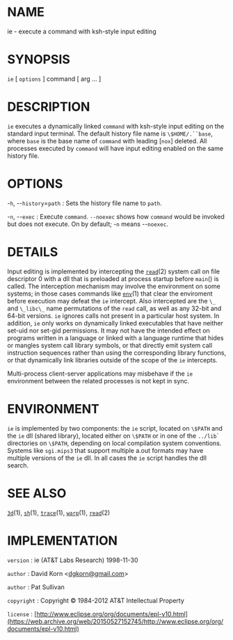 # NAME

ie - execute a command with ksh-style input editing

# SYNOPSIS

`ie` \[ `options` \] command \[ arg ... \]

# DESCRIPTION

`ie` executes a dynamically linked `command` with ksh-style input
editing on the standard input terminal. The default history file name is
`\$HOME/.``base`, where `base` is the base name of `command` with
leading \[`nox`\] deleted. All processes executed by `command` will
have input editing enabled on the same history file.

# OPTIONS

-`h`, --`history`=`path`
:   Sets the history file name to `path`.

-`n`, --`exec`
:   Execute `command`. `--noexec` shows how `command` would be invoked
    but does not execute. On by default; -`n` means --`noexec`.

# DETAILS

Input editing is implemented by intercepting the
[`read`](/web/20150527152745/http://www2.research.att.com/~astopen/man/man2/read.html)(2)
system call on file descriptor 0 with a dll that is preloaded at process
startup before `main`() is called. The interception mechanism may
involve the environment on some systems; in those cases commands like
[`env`](/web/20150527152745/http://www2.research.att.com/~astopen/man/man1/env.html)(1)
that clear the enviroment before execution may defeat the `ie`
intercept.
Also intercepted are the `\_` and `\_libc\_` name permutations of
the `read` call, as well as any 32-bit and 64-bit versions. `ie`
ignores calls not present in a particular host system. In addition,
`ie` only works on dynamically linked executables that have neither
set-uid nor set-gid permissions. It may not have the intended effect on
programs written in a language or linked with a language runtime that
hides or mangles system call library symbols, or that directly emit
system call instruction sequences rather than using the corresponding
library functions, or that dynamically link libraries outside of the
scope of the `ie` intercepts.

Multi-process client-server applications may misbehave if the `ie`
environment between the related processes is not kept in sync.

# ENVIRONMENT

`ie` is implemented by two components: the `ie` script, located on
`\$PATH` and the `ie` dll (shared library), located either on
`\$PATH` or in one of the `../lib`\` directories on `\$PATH`,
depending on local compilation system conventions. Systems like
`sgi.mips3` that support multiple a.out formats may have multiple
versions of the `ie` dll. In all cases the `ie` script handles the
dll search.

# SEE ALSO

[`3d`](/web/20150527152745/http://www2.research.att.com/~astopen/man/man1/3d.html)(1),
[`sh`](/web/20150527152745/http://www2.research.att.com/~astopen/man/man1/sh.html)(1),
[`trace`](/web/20150527152745/http://www2.research.att.com/~astopen/man/man1/trace.html)(1),
[`warp`](/web/20150527152745/http://www2.research.att.com/~astopen/man/man1/warp.html)(1),
[`read`](/web/20150527152745/http://www2.research.att.com/~astopen/man/man2/read.html)(2)

# IMPLEMENTATION

`version`
:   ie (AT&T Labs Research) 1998-11-30

`author`
:   David Korn
    &lt;[dgkorn@gmail.com](https://web.archive.org/web/20150527152745/mailto:dgkorn@gmail.com)&gt;

`author`
:   Pat Sullivan

`copyright`
:   Copyright © 1984-2012 AT&T Intellectual Property

`license`
:   [http://www.eclipse.org/org/documents/epl-v10.html](https://web.archive.org/web/20150527152745/http://www.eclipse.org/org/documents/epl-v10.html)


